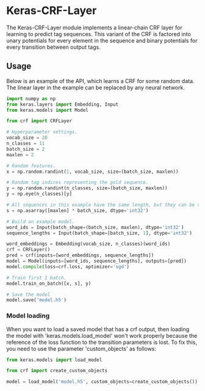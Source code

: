 # Keras-CRF-Layer
The Keras-CRF-Layer module implements a linear-chain CRF layer for learning to predict tag sequences.
This variant of the CRF is factored into unary potentials for every element in the sequence and binary potentials for every transition between output tags.

## Usage
Below is an example of the API, which learns a CRF for some random data.
The linear layer in the example can be replaced by any neural network.

```python
import numpy as np
from keras.layers import Embedding, Input
from keras.models import Model

from crf import CRFLayer

# Hyperparameter settings.
vocab_size = 20
n_classes = 11
batch_size = 2
maxlen = 2

# Random features.
x = np.random.randint(1, vocab_size, size=(batch_size, maxlen))

# Random tag indices representing the gold sequence.
y = np.random.randint(n_classes, size=(batch_size, maxlen))
y = np.eye(n_classes)[y]

# All sequences in this example have the same length, but they can be variable in a real model.
s = np.asarray([maxlen] * batch_size, dtype='int32')

# Build an example model.
word_ids = Input(batch_shape=(batch_size, maxlen), dtype='int32')
sequence_lengths = Input(batch_shape=[batch_size, 1], dtype='int32')

word_embeddings = Embedding(vocab_size, n_classes)(word_ids)
crf = CRFLayer()
pred = crf(inputs=[word_embeddings, sequence_lengths])
model = Model(inputs=[word_ids, sequence_lengths], outputs=[pred])
model.compile(loss=crf.loss, optimizer='sgd')

# Train first 1 batch.
model.train_on_batch([x, s], y)

# Save the model
model.save('model.h5')
```

### Model loading                                                                                                       
When you want to load a saved model that has a crf output, then loading
the model with 'keras.models.load_model' won't work properly because
the reference of the loss function to the transition parameters is lost. To
fix this, you need to use the parameter 'custom_objects' as follows: 

```python
from keras.models import load_model

from crf import create_custom_objects

model = load_model('model.h5', custom_objects=create_custom_objects())
```
